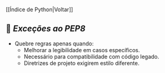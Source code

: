 [[Índice de Python|Voltar]]

## 📌 *Exceções ao PEP8*

- Quebre regras apenas quando:
    - Melhorar a legibilidade em casos específicos.
    - Necessário para compatibilidade com código legado.        
    - Diretrizes de projeto exigirem estilo diferente.
